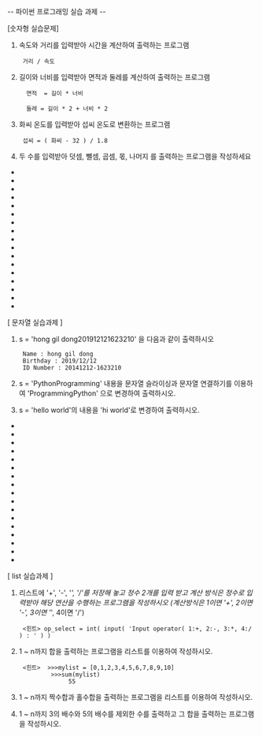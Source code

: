 -- 파이썬 프로그래밍 실습 과제 --


[숫자형 실습문제]

1. 속도와 거리를 입력받아 시간을 계산하여 
   출력하는 프로그램
   
        거리 / 속도

2. 길이와 너비를 입력받아 면적과 둘레를 
   계산하여 출력하는 프로그램
   
         면적  = 길이 * 너비
	 
  	     둘레 = 길이 * 2 + 너비 * 2

3. 화씨 온도를 입력받아 섭씨 온도로 변환하는 
프로그램

        섭씨 = ( 화씨 - 32 ) / 1.8

4. 두 수를 입력받아 덧셈, 뺄셈, 곱셈, 몫, 나머지
를 출력하는 프로그램을 작성하세요

-
-
-
-
-
-
-
-
-
-
-
-
-
-	 
-
-
-

[ 문자열 실습과제 ]
1. s = 'hong gil dong201912121623210' 을 다음과 같이 출력하시오
	
	    Name : hong gil dong
	    Birthday : 2019/12/12
	    ID Number : 20141212-1623210
	
2. s = 'PythonProgramming' 내용을 문자열 슬라이싱과 문자열 
       연결하기를 이용하여   'ProgrammingPython' 으로 변경하여 출력하시오.
   
3. s = 'hello world'의 내용을 'hi world'로 변경하여 출력하시오.

-
-
-
-
-
-
-
-
-
-
-
-
-
-	 
-
-
-


[ list 실습과제 ]

1. 리스트에 '+', '-', '*', '/'를 저장해 놓고 정수 2개를 입력 받고 계산 방식은
   정수로 입력받아 해당 연산을 수행하는 프로그램을 작성하시오
   (계산방식은 1이면 '+', 2이면 '-', 3이면 '*', 4이면 '/')
   
        <힌트> op_select = int( input( 'Input operator( 1:+, 2:-, 3:*, 4:/ ) : ' ) )

2. 1 ~ n까지 합을 출력하는 프로그램을  리스트를 이용하여 작성하시오.

        <힌트>  >>>mylist = [0,1,2,3,4,5,6,7,8,9,10]
                >>>sum(mylist)
                     55
		   
3. 1 ~ n까지 짝수합과 홀수합을 출력하는 프로그램을 리스트를 이용하여 작성하시오.

4. 1 ~ n까지 3의 배수와 5의 배수를 제외한 수를 출력하고 그 합을 출력하는 
프로그램을 작성하시오.
 
